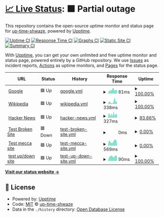 # [📈 Live Status](https://up-time-shwaze.github.io/uptime-shwaze): <!--live status--> **🟧 Partial outage**

This repository contains the open-source uptime monitor and status page for [up-time-shwaze](https://up-time-shwaze.github.io/uptime-shwaze), powered by [Upptime](https://github.com/upptime/upptime).

[![Uptime CI](https://github.com/up-time-shwaze/uptime-shwaze/workflows/Uptime%20CI/badge.svg)](https://github.com/up-time-shwaze/uptime-shwaze/actions?query=workflow%3A%22Uptime+CI%22)
[![Response Time CI](https://github.com/up-time-shwaze/uptime-shwaze/workflows/Response%20Time%20CI/badge.svg)](https://github.com/up-time-shwaze/uptime-shwaze/actions?query=workflow%3A%22Response+Time+CI%22)
[![Graphs CI](https://github.com/up-time-shwaze/uptime-shwaze/workflows/Graphs%20CI/badge.svg)](https://github.com/up-time-shwaze/uptime-shwaze/actions?query=workflow%3A%22Graphs+CI%22)
[![Static Site CI](https://github.com/up-time-shwaze/uptime-shwaze/workflows/Static%20Site%20CI/badge.svg)](https://github.com/up-time-shwaze/uptime-shwaze/actions?query=workflow%3A%22Static+Site+CI%22)
[![Summary CI](https://github.com/up-time-shwaze/uptime-shwaze/workflows/Summary%20CI/badge.svg)](https://github.com/up-time-shwaze/uptime-shwaze/actions?query=workflow%3A%22Summary+CI%22)

With [Upptime](https://upptime.js.org), you can get your own unlimited and free uptime monitor and status page, powered entirely by a GitHub repository. We use [Issues](https://github.com/up-time-shwaze/uptime-shwaze/issues) as incident reports, [Actions](https://github.com/up-time-shwaze/uptime-shwaze/actions) as uptime monitors, and [Pages](https://up-time-shwaze.github.io/uptime-shwaze) for the status page.

<!--start: status pages-->
<!-- This summary is generated by Upptime (https://github.com/upptime/upptime) -->
<!-- Do not edit this manually, your changes will be overwritten -->
<!-- prettier-ignore -->
| URL | Status | History | Response Time | Uptime |
| --- | ------ | ------- | ------------- | ------ |
| <img alt="" src="https://favicons.githubusercontent.com/www.google.com" height="13"> [Google](https://www.google.com) | 🟩 Up | [google.yml](https://github.com/shwaze/up-time/commits/HEAD/history/google.yml) | <details><summary><img alt="Response time graph" src="./graphs/google/response-time-week.png" height="20"> 81ms</summary><br><a href="https://shwaze.github.io/up-time/history/google"><img alt="Response time 145" src="https://img.shields.io/endpoint?url=https%3A%2F%2Fraw.githubusercontent.com%2Fshwaze%2Fup-time%2FHEAD%2Fapi%2Fgoogle%2Fresponse-time.json"></a><br><a href="https://shwaze.github.io/up-time/history/google"><img alt="24-hour response time 64" src="https://img.shields.io/endpoint?url=https%3A%2F%2Fraw.githubusercontent.com%2Fshwaze%2Fup-time%2FHEAD%2Fapi%2Fgoogle%2Fresponse-time-day.json"></a><br><a href="https://shwaze.github.io/up-time/history/google"><img alt="7-day response time 81" src="https://img.shields.io/endpoint?url=https%3A%2F%2Fraw.githubusercontent.com%2Fshwaze%2Fup-time%2FHEAD%2Fapi%2Fgoogle%2Fresponse-time-week.json"></a><br><a href="https://shwaze.github.io/up-time/history/google"><img alt="30-day response time 87" src="https://img.shields.io/endpoint?url=https%3A%2F%2Fraw.githubusercontent.com%2Fshwaze%2Fup-time%2FHEAD%2Fapi%2Fgoogle%2Fresponse-time-month.json"></a><br><a href="https://shwaze.github.io/up-time/history/google"><img alt="1-year response time 147" src="https://img.shields.io/endpoint?url=https%3A%2F%2Fraw.githubusercontent.com%2Fshwaze%2Fup-time%2FHEAD%2Fapi%2Fgoogle%2Fresponse-time-year.json"></a></details> | <details><summary><a href="https://shwaze.github.io/up-time/history/google">100.00%</a></summary><a href="https://shwaze.github.io/up-time/history/google"><img alt="All-time uptime 100.00%" src="https://img.shields.io/endpoint?url=https%3A%2F%2Fraw.githubusercontent.com%2Fshwaze%2Fup-time%2FHEAD%2Fapi%2Fgoogle%2Fuptime.json"></a><br><a href="https://shwaze.github.io/up-time/history/google"><img alt="24-hour uptime 100.00%" src="https://img.shields.io/endpoint?url=https%3A%2F%2Fraw.githubusercontent.com%2Fshwaze%2Fup-time%2FHEAD%2Fapi%2Fgoogle%2Fuptime-day.json"></a><br><a href="https://shwaze.github.io/up-time/history/google"><img alt="7-day uptime 100.00%" src="https://img.shields.io/endpoint?url=https%3A%2F%2Fraw.githubusercontent.com%2Fshwaze%2Fup-time%2FHEAD%2Fapi%2Fgoogle%2Fuptime-week.json"></a><br><a href="https://shwaze.github.io/up-time/history/google"><img alt="30-day uptime 100.00%" src="https://img.shields.io/endpoint?url=https%3A%2F%2Fraw.githubusercontent.com%2Fshwaze%2Fup-time%2FHEAD%2Fapi%2Fgoogle%2Fuptime-month.json"></a><br><a href="https://shwaze.github.io/up-time/history/google"><img alt="1-year uptime 100.00%" src="https://img.shields.io/endpoint?url=https%3A%2F%2Fraw.githubusercontent.com%2Fshwaze%2Fup-time%2FHEAD%2Fapi%2Fgoogle%2Fuptime-year.json"></a></details>
| <img alt="" src="https://favicons.githubusercontent.com/en.wikipedia.org" height="13"> [Wikipedia](https://en.wikipedia.org) | 🟩 Up | [wikipedia.yml](https://github.com/shwaze/up-time/commits/HEAD/history/wikipedia.yml) | <details><summary><img alt="Response time graph" src="./graphs/wikipedia/response-time-week.png" height="20"> 338ms</summary><br><a href="https://shwaze.github.io/up-time/history/wikipedia"><img alt="Response time 212" src="https://img.shields.io/endpoint?url=https%3A%2F%2Fraw.githubusercontent.com%2Fshwaze%2Fup-time%2FHEAD%2Fapi%2Fwikipedia%2Fresponse-time.json"></a><br><a href="https://shwaze.github.io/up-time/history/wikipedia"><img alt="24-hour response time 385" src="https://img.shields.io/endpoint?url=https%3A%2F%2Fraw.githubusercontent.com%2Fshwaze%2Fup-time%2FHEAD%2Fapi%2Fwikipedia%2Fresponse-time-day.json"></a><br><a href="https://shwaze.github.io/up-time/history/wikipedia"><img alt="7-day response time 338" src="https://img.shields.io/endpoint?url=https%3A%2F%2Fraw.githubusercontent.com%2Fshwaze%2Fup-time%2FHEAD%2Fapi%2Fwikipedia%2Fresponse-time-week.json"></a><br><a href="https://shwaze.github.io/up-time/history/wikipedia"><img alt="30-day response time 219" src="https://img.shields.io/endpoint?url=https%3A%2F%2Fraw.githubusercontent.com%2Fshwaze%2Fup-time%2FHEAD%2Fapi%2Fwikipedia%2Fresponse-time-month.json"></a><br><a href="https://shwaze.github.io/up-time/history/wikipedia"><img alt="1-year response time 212" src="https://img.shields.io/endpoint?url=https%3A%2F%2Fraw.githubusercontent.com%2Fshwaze%2Fup-time%2FHEAD%2Fapi%2Fwikipedia%2Fresponse-time-year.json"></a></details> | <details><summary><a href="https://shwaze.github.io/up-time/history/wikipedia">100.00%</a></summary><a href="https://shwaze.github.io/up-time/history/wikipedia"><img alt="All-time uptime 100.00%" src="https://img.shields.io/endpoint?url=https%3A%2F%2Fraw.githubusercontent.com%2Fshwaze%2Fup-time%2FHEAD%2Fapi%2Fwikipedia%2Fuptime.json"></a><br><a href="https://shwaze.github.io/up-time/history/wikipedia"><img alt="24-hour uptime 100.00%" src="https://img.shields.io/endpoint?url=https%3A%2F%2Fraw.githubusercontent.com%2Fshwaze%2Fup-time%2FHEAD%2Fapi%2Fwikipedia%2Fuptime-day.json"></a><br><a href="https://shwaze.github.io/up-time/history/wikipedia"><img alt="7-day uptime 100.00%" src="https://img.shields.io/endpoint?url=https%3A%2F%2Fraw.githubusercontent.com%2Fshwaze%2Fup-time%2FHEAD%2Fapi%2Fwikipedia%2Fuptime-week.json"></a><br><a href="https://shwaze.github.io/up-time/history/wikipedia"><img alt="30-day uptime 100.00%" src="https://img.shields.io/endpoint?url=https%3A%2F%2Fraw.githubusercontent.com%2Fshwaze%2Fup-time%2FHEAD%2Fapi%2Fwikipedia%2Fuptime-month.json"></a><br><a href="https://shwaze.github.io/up-time/history/wikipedia"><img alt="1-year uptime 100.00%" src="https://img.shields.io/endpoint?url=https%3A%2F%2Fraw.githubusercontent.com%2Fshwaze%2Fup-time%2FHEAD%2Fapi%2Fwikipedia%2Fuptime-year.json"></a></details>
| <img alt="" src="https://favicons.githubusercontent.com/news.ycombinator.com" height="13"> [Hacker News](https://news.ycombinator.com) | 🟩 Up | [hacker-news.yml](https://github.com/shwaze/up-time/commits/HEAD/history/hacker-news.yml) | <details><summary><img alt="Response time graph" src="./graphs/hacker-news/response-time-week.png" height="20"> 327ms</summary><br><a href="https://shwaze.github.io/up-time/history/hacker-news"><img alt="Response time 247" src="https://img.shields.io/endpoint?url=https%3A%2F%2Fraw.githubusercontent.com%2Fshwaze%2Fup-time%2FHEAD%2Fapi%2Fhacker-news%2Fresponse-time.json"></a><br><a href="https://shwaze.github.io/up-time/history/hacker-news"><img alt="24-hour response time 485" src="https://img.shields.io/endpoint?url=https%3A%2F%2Fraw.githubusercontent.com%2Fshwaze%2Fup-time%2FHEAD%2Fapi%2Fhacker-news%2Fresponse-time-day.json"></a><br><a href="https://shwaze.github.io/up-time/history/hacker-news"><img alt="7-day response time 327" src="https://img.shields.io/endpoint?url=https%3A%2F%2Fraw.githubusercontent.com%2Fshwaze%2Fup-time%2FHEAD%2Fapi%2Fhacker-news%2Fresponse-time-week.json"></a><br><a href="https://shwaze.github.io/up-time/history/hacker-news"><img alt="30-day response time 251" src="https://img.shields.io/endpoint?url=https%3A%2F%2Fraw.githubusercontent.com%2Fshwaze%2Fup-time%2FHEAD%2Fapi%2Fhacker-news%2Fresponse-time-month.json"></a><br><a href="https://shwaze.github.io/up-time/history/hacker-news"><img alt="1-year response time 244" src="https://img.shields.io/endpoint?url=https%3A%2F%2Fraw.githubusercontent.com%2Fshwaze%2Fup-time%2FHEAD%2Fapi%2Fhacker-news%2Fresponse-time-year.json"></a></details> | <details><summary><a href="https://shwaze.github.io/up-time/history/hacker-news">93.66%</a></summary><a href="https://shwaze.github.io/up-time/history/hacker-news"><img alt="All-time uptime 99.92%" src="https://img.shields.io/endpoint?url=https%3A%2F%2Fraw.githubusercontent.com%2Fshwaze%2Fup-time%2FHEAD%2Fapi%2Fhacker-news%2Fuptime.json"></a><br><a href="https://shwaze.github.io/up-time/history/hacker-news"><img alt="24-hour uptime 100.00%" src="https://img.shields.io/endpoint?url=https%3A%2F%2Fraw.githubusercontent.com%2Fshwaze%2Fup-time%2FHEAD%2Fapi%2Fhacker-news%2Fuptime-day.json"></a><br><a href="https://shwaze.github.io/up-time/history/hacker-news"><img alt="7-day uptime 93.66%" src="https://img.shields.io/endpoint?url=https%3A%2F%2Fraw.githubusercontent.com%2Fshwaze%2Fup-time%2FHEAD%2Fapi%2Fhacker-news%2Fuptime-week.json"></a><br><a href="https://shwaze.github.io/up-time/history/hacker-news"><img alt="30-day uptime 98.49%" src="https://img.shields.io/endpoint?url=https%3A%2F%2Fraw.githubusercontent.com%2Fshwaze%2Fup-time%2FHEAD%2Fapi%2Fhacker-news%2Fuptime-month.json"></a><br><a href="https://shwaze.github.io/up-time/history/hacker-news"><img alt="1-year uptime 99.85%" src="https://img.shields.io/endpoint?url=https%3A%2F%2Fraw.githubusercontent.com%2Fshwaze%2Fup-time%2FHEAD%2Fapi%2Fhacker-news%2Fuptime-year.json"></a></details>
| <img alt="" src="https://favicons.githubusercontent.com/thissitedoesnotexist.koj.co" height="13"> [Test Broken Site](https://thissitedoesnotexist.koj.co) | 🟥 Down | [test-broken-site.yml](https://github.com/shwaze/up-time/commits/HEAD/history/test-broken-site.yml) | <details><summary><img alt="Response time graph" src="./graphs/test-broken-site/response-time-week.png" height="20"> 0ms</summary><br><a href="https://shwaze.github.io/up-time/history/test-broken-site"><img alt="Response time 1781" src="https://img.shields.io/endpoint?url=https%3A%2F%2Fraw.githubusercontent.com%2Fshwaze%2Fup-time%2FHEAD%2Fapi%2Ftest-broken-site%2Fresponse-time.json"></a><br><a href="https://shwaze.github.io/up-time/history/test-broken-site"><img alt="24-hour response time 0" src="https://img.shields.io/endpoint?url=https%3A%2F%2Fraw.githubusercontent.com%2Fshwaze%2Fup-time%2FHEAD%2Fapi%2Ftest-broken-site%2Fresponse-time-day.json"></a><br><a href="https://shwaze.github.io/up-time/history/test-broken-site"><img alt="7-day response time 0" src="https://img.shields.io/endpoint?url=https%3A%2F%2Fraw.githubusercontent.com%2Fshwaze%2Fup-time%2FHEAD%2Fapi%2Ftest-broken-site%2Fresponse-time-week.json"></a><br><a href="https://shwaze.github.io/up-time/history/test-broken-site"><img alt="30-day response time 0" src="https://img.shields.io/endpoint?url=https%3A%2F%2Fraw.githubusercontent.com%2Fshwaze%2Fup-time%2FHEAD%2Fapi%2Ftest-broken-site%2Fresponse-time-month.json"></a><br><a href="https://shwaze.github.io/up-time/history/test-broken-site"><img alt="1-year response time 0" src="https://img.shields.io/endpoint?url=https%3A%2F%2Fraw.githubusercontent.com%2Fshwaze%2Fup-time%2FHEAD%2Fapi%2Ftest-broken-site%2Fresponse-time-year.json"></a></details> | <details><summary><a href="https://shwaze.github.io/up-time/history/test-broken-site">0.00%</a></summary><a href="https://shwaze.github.io/up-time/history/test-broken-site"><img alt="All-time uptime 14.45%" src="https://img.shields.io/endpoint?url=https%3A%2F%2Fraw.githubusercontent.com%2Fshwaze%2Fup-time%2FHEAD%2Fapi%2Ftest-broken-site%2Fuptime.json"></a><br><a href="https://shwaze.github.io/up-time/history/test-broken-site"><img alt="24-hour uptime 0.00%" src="https://img.shields.io/endpoint?url=https%3A%2F%2Fraw.githubusercontent.com%2Fshwaze%2Fup-time%2FHEAD%2Fapi%2Ftest-broken-site%2Fuptime-day.json"></a><br><a href="https://shwaze.github.io/up-time/history/test-broken-site"><img alt="7-day uptime 0.00%" src="https://img.shields.io/endpoint?url=https%3A%2F%2Fraw.githubusercontent.com%2Fshwaze%2Fup-time%2FHEAD%2Fapi%2Ftest-broken-site%2Fuptime-week.json"></a><br><a href="https://shwaze.github.io/up-time/history/test-broken-site"><img alt="30-day uptime 1.38%" src="https://img.shields.io/endpoint?url=https%3A%2F%2Fraw.githubusercontent.com%2Fshwaze%2Fup-time%2FHEAD%2Fapi%2Ftest-broken-site%2Fuptime-month.json"></a><br><a href="https://shwaze.github.io/up-time/history/test-broken-site"><img alt="1-year uptime 0.00%" src="https://img.shields.io/endpoint?url=https%3A%2F%2Fraw.githubusercontent.com%2Fshwaze%2Fup-time%2FHEAD%2Fapi%2Ftest-broken-site%2Fuptime-year.json"></a></details>
| <img alt="" src="https://favicons.githubusercontent.com/mecca.coffee" height="13"> [Test mecca site](https://mecca.coffee) | 🟩 Up | [test-mecca-site.yml](https://github.com/shwaze/up-time/commits/HEAD/history/test-mecca-site.yml) | <details><summary><img alt="Response time graph" src="./graphs/test-mecca-site/response-time-week.png" height="20"> 569ms</summary><br><a href="https://shwaze.github.io/up-time/history/test-mecca-site"><img alt="Response time 918" src="https://img.shields.io/endpoint?url=https%3A%2F%2Fraw.githubusercontent.com%2Fshwaze%2Fup-time%2FHEAD%2Fapi%2Ftest-mecca-site%2Fresponse-time.json"></a><br><a href="https://shwaze.github.io/up-time/history/test-mecca-site"><img alt="24-hour response time 432" src="https://img.shields.io/endpoint?url=https%3A%2F%2Fraw.githubusercontent.com%2Fshwaze%2Fup-time%2FHEAD%2Fapi%2Ftest-mecca-site%2Fresponse-time-day.json"></a><br><a href="https://shwaze.github.io/up-time/history/test-mecca-site"><img alt="7-day response time 569" src="https://img.shields.io/endpoint?url=https%3A%2F%2Fraw.githubusercontent.com%2Fshwaze%2Fup-time%2FHEAD%2Fapi%2Ftest-mecca-site%2Fresponse-time-week.json"></a><br><a href="https://shwaze.github.io/up-time/history/test-mecca-site"><img alt="30-day response time 625" src="https://img.shields.io/endpoint?url=https%3A%2F%2Fraw.githubusercontent.com%2Fshwaze%2Fup-time%2FHEAD%2Fapi%2Ftest-mecca-site%2Fresponse-time-month.json"></a><br><a href="https://shwaze.github.io/up-time/history/test-mecca-site"><img alt="1-year response time 893" src="https://img.shields.io/endpoint?url=https%3A%2F%2Fraw.githubusercontent.com%2Fshwaze%2Fup-time%2FHEAD%2Fapi%2Ftest-mecca-site%2Fresponse-time-year.json"></a></details> | <details><summary><a href="https://shwaze.github.io/up-time/history/test-mecca-site">0.00%</a></summary><a href="https://shwaze.github.io/up-time/history/test-mecca-site"><img alt="All-time uptime 91.63%" src="https://img.shields.io/endpoint?url=https%3A%2F%2Fraw.githubusercontent.com%2Fshwaze%2Fup-time%2FHEAD%2Fapi%2Ftest-mecca-site%2Fuptime.json"></a><br><a href="https://shwaze.github.io/up-time/history/test-mecca-site"><img alt="24-hour uptime 0.00%" src="https://img.shields.io/endpoint?url=https%3A%2F%2Fraw.githubusercontent.com%2Fshwaze%2Fup-time%2FHEAD%2Fapi%2Ftest-mecca-site%2Fuptime-day.json"></a><br><a href="https://shwaze.github.io/up-time/history/test-mecca-site"><img alt="7-day uptime 0.00%" src="https://img.shields.io/endpoint?url=https%3A%2F%2Fraw.githubusercontent.com%2Fshwaze%2Fup-time%2FHEAD%2Fapi%2Ftest-mecca-site%2Fuptime-week.json"></a><br><a href="https://shwaze.github.io/up-time/history/test-mecca-site"><img alt="30-day uptime 1.38%" src="https://img.shields.io/endpoint?url=https%3A%2F%2Fraw.githubusercontent.com%2Fshwaze%2Fup-time%2FHEAD%2Fapi%2Ftest-mecca-site%2Fuptime-month.json"></a><br><a href="https://shwaze.github.io/up-time/history/test-mecca-site"><img alt="1-year uptime 91.22%" src="https://img.shields.io/endpoint?url=https%3A%2F%2Fraw.githubusercontent.com%2Fshwaze%2Fup-time%2FHEAD%2Fapi%2Ftest-mecca-site%2Fuptime-year.json"></a></details>
| <img alt="" src="https://favicons.githubusercontent.com/joshuas-dapper-project-273199.webflow.io" height="13"> [test up/down site](https://joshuas-dapper-project-273199.webflow.io/) | 🟩 Up | [test-up-down-site.yml](https://github.com/shwaze/up-time/commits/HEAD/history/test-up-down-site.yml) | <details><summary><img alt="Response time graph" src="./graphs/test-up-down-site/response-time-week.png" height="20"> 90ms</summary><br><a href="https://shwaze.github.io/up-time/history/test-up-down-site"><img alt="Response time 191" src="https://img.shields.io/endpoint?url=https%3A%2F%2Fraw.githubusercontent.com%2Fshwaze%2Fup-time%2FHEAD%2Fapi%2Ftest-up-down-site%2Fresponse-time.json"></a><br><a href="https://shwaze.github.io/up-time/history/test-up-down-site"><img alt="24-hour response time 83" src="https://img.shields.io/endpoint?url=https%3A%2F%2Fraw.githubusercontent.com%2Fshwaze%2Fup-time%2FHEAD%2Fapi%2Ftest-up-down-site%2Fresponse-time-day.json"></a><br><a href="https://shwaze.github.io/up-time/history/test-up-down-site"><img alt="7-day response time 90" src="https://img.shields.io/endpoint?url=https%3A%2F%2Fraw.githubusercontent.com%2Fshwaze%2Fup-time%2FHEAD%2Fapi%2Ftest-up-down-site%2Fresponse-time-week.json"></a><br><a href="https://shwaze.github.io/up-time/history/test-up-down-site"><img alt="30-day response time 105" src="https://img.shields.io/endpoint?url=https%3A%2F%2Fraw.githubusercontent.com%2Fshwaze%2Fup-time%2FHEAD%2Fapi%2Ftest-up-down-site%2Fresponse-time-month.json"></a><br><a href="https://shwaze.github.io/up-time/history/test-up-down-site"><img alt="1-year response time 194" src="https://img.shields.io/endpoint?url=https%3A%2F%2Fraw.githubusercontent.com%2Fshwaze%2Fup-time%2FHEAD%2Fapi%2Ftest-up-down-site%2Fresponse-time-year.json"></a></details> | <details><summary><a href="https://shwaze.github.io/up-time/history/test-up-down-site">100.00%</a></summary><a href="https://shwaze.github.io/up-time/history/test-up-down-site"><img alt="All-time uptime 100.00%" src="https://img.shields.io/endpoint?url=https%3A%2F%2Fraw.githubusercontent.com%2Fshwaze%2Fup-time%2FHEAD%2Fapi%2Ftest-up-down-site%2Fuptime.json"></a><br><a href="https://shwaze.github.io/up-time/history/test-up-down-site"><img alt="24-hour uptime 100.00%" src="https://img.shields.io/endpoint?url=https%3A%2F%2Fraw.githubusercontent.com%2Fshwaze%2Fup-time%2FHEAD%2Fapi%2Ftest-up-down-site%2Fuptime-day.json"></a><br><a href="https://shwaze.github.io/up-time/history/test-up-down-site"><img alt="7-day uptime 100.00%" src="https://img.shields.io/endpoint?url=https%3A%2F%2Fraw.githubusercontent.com%2Fshwaze%2Fup-time%2FHEAD%2Fapi%2Ftest-up-down-site%2Fuptime-week.json"></a><br><a href="https://shwaze.github.io/up-time/history/test-up-down-site"><img alt="30-day uptime 100.00%" src="https://img.shields.io/endpoint?url=https%3A%2F%2Fraw.githubusercontent.com%2Fshwaze%2Fup-time%2FHEAD%2Fapi%2Ftest-up-down-site%2Fuptime-month.json"></a><br><a href="https://shwaze.github.io/up-time/history/test-up-down-site"><img alt="1-year uptime 100.00%" src="https://img.shields.io/endpoint?url=https%3A%2F%2Fraw.githubusercontent.com%2Fshwaze%2Fup-time%2FHEAD%2Fapi%2Ftest-up-down-site%2Fuptime-year.json"></a></details>

<!--end: status pages-->

[**Visit our status website →**](https://up-time-shwaze.github.io/uptime-shwaze)

## 📄 License

- Powered by: [Upptime](https://github.com/upptime/upptime)
- Code: [MIT](./LICENSE) © [up-time-shwaze](https://up-time-shwaze.github.io/uptime-shwaze)
- Data in the `./history` directory: [Open Database License](https://opendatacommons.org/licenses/odbl/1-0/)
